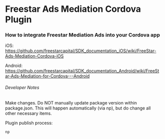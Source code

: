 # Freestar Ads Mediation Cordova Plugin

### How to integrate Freestar Mediation Ads into your Cordova app

iOS:      https://github.com/freestarcapital/SDK_documentation_iOS/wiki/FreeStar-Ads-Mediation-Cordova-iOS

Android:  https://github.com/freestarcapital/SDK_documentation_Android/wiki/FreeStar-Ads-Mediation-for-Cordova---Android


###### Developer Notes
Make changes.  Do NOT manually update package version within package.json.  This will
happen automatically (via np), but do change all other necessary items.

Plugin publish process:
```
np
```